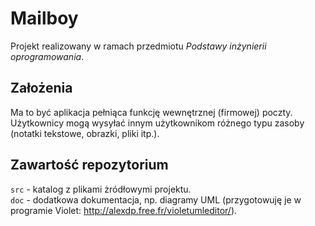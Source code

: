Mailboy
=======
Projekt realizowany w ramach przedmiotu _Podstawy inżynierii oprogramowania_.

Założenia
---------
Ma to być aplikacja pełniąca funkcję wewnętrznej (firmowej) poczty.
Użytkownicy mogą wysyłać innym użytkownikom różnego typu zasoby (notatki tekstowe, obrazki, pliki itp.).

Zawartość repozytorium
----------------------
`src` - katalog z plikami żródłowymi projektu.   
`doc` - dodatkowa dokumentacja, np. diagramy UML (przygotowuję je w programie Violet: http://alexdp.free.fr/violetumleditor/).